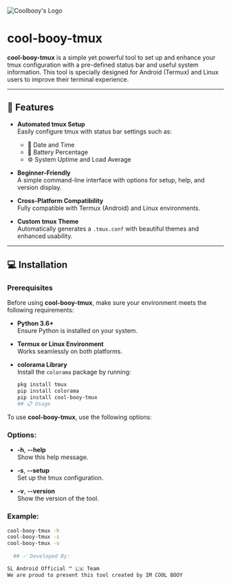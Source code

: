 ![Coolbooy's Logo](https://imgur.com/zPUylZh.jpeg)

# cool-booy-tmux

**cool-booy-tmux** is a simple yet powerful tool to set up and enhance your tmux configuration with a pre-defined status bar and useful system information. This tool is specially designed for Android (Termux) and Linux users to improve their terminal experience.

---

## 🚀 Features

- **Automated tmux Setup**  
  Easily configure tmux with status bar settings such as:
  - 📅 Date and Time
  - 🔋 Battery Percentage
  - ⚙️ System Uptime and Load Average

- **Beginner-Friendly**  
  A simple command-line interface with options for setup, help, and version display.

- **Cross-Platform Compatibility**  
  Fully compatible with Termux (Android) and Linux environments.

- **Custom tmux Theme**  
  Automatically generates a `.tmux.conf` with beautiful themes and enhanced usability.

---

## 💻 Installation

### Prerequisites

Before using **cool-booy-tmux**, make sure your environment meets the following requirements:

- **Python 3.6+**  
  Ensure Python is installed on your system.

- **Termux or Linux Environment**  
  Works seamlessly on both platforms.

- **colorama Library**  
  Install the `colorama` package by running:
  ```bash
  pkg install tmux  
  pip install colorama
  pip install cool-booy-tmux  
  ## 📋 Usage

To use **cool-booy-tmux**, use the following options:

### Options:
- **-h**, **--help**  
  Show this help message.
  
- **-s**, **--setup**  
  Set up the tmux configuration.
  
- **-v**, **--version**  
  Show the version of the tool.

### Example:
```bash
cool-booy-tmux -h
cool-booy-tmux -s
cool-booy-tmux -v
  
  ## ✅ Developed By:

SL Android Official ™ 🇱🇰 Team
We are proud to present this tool created by IM COOL BOOY
